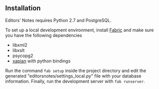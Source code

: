 ## Installation
Editors' Notes requires Python 2.7 and PostgreSQL.

To set up a local development environment, install [Fabric](http://fabfile.org/) 
and make sure you have the following dependencies

* libxml2
* libxslt
* psycopg2
* [xapian](http://xapian.org/download) with python bindings

Run the command `fab setup` inside the project directory and edit the generated
"editorsnotes/settings\_local.py" file with your database information.  Finally, 
run the development server with `fab runserver`. 

